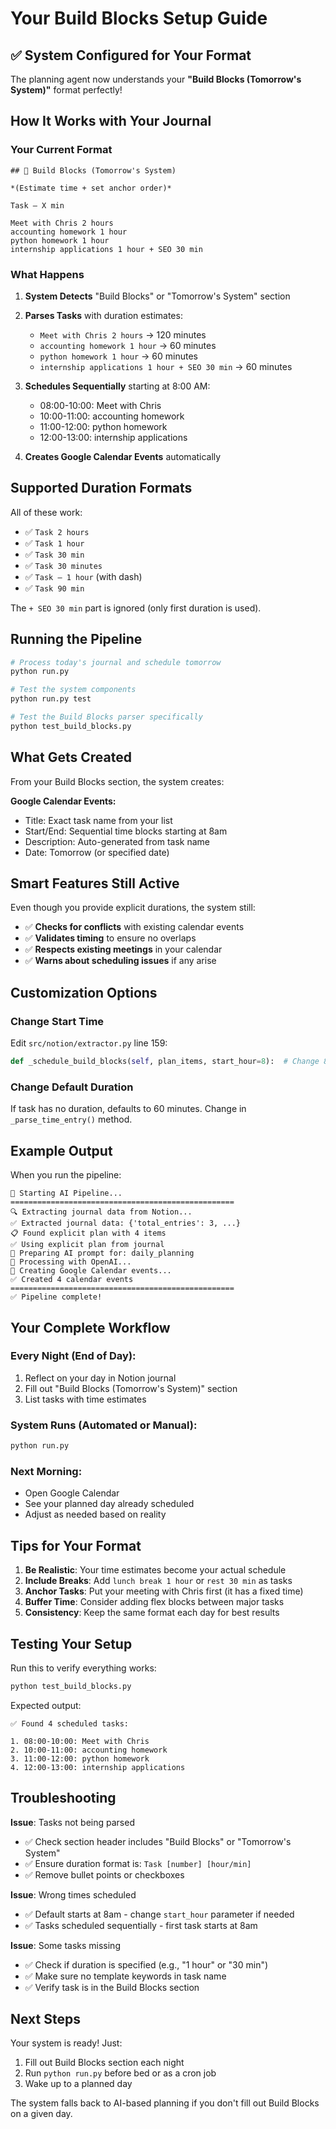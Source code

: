 # Your Build Blocks Setup Guide

## ✅ System Configured for Your Format

The planning agent now understands your **"Build Blocks (Tomorrow's System)"** format perfectly!

## How It Works with Your Journal

### Your Current Format
```
## 📅 Build Blocks (Tomorrow's System)

*(Estimate time + set anchor order)*

Task — X min

Meet with Chris 2 hours
accounting homework 1 hour
python homework 1 hour
internship applications 1 hour + SEO 30 min
```

### What Happens

1. **System Detects** "Build Blocks" or "Tomorrow's System" section
2. **Parses Tasks** with duration estimates:
   - `Meet with Chris 2 hours` → 120 minutes
   - `accounting homework 1 hour` → 60 minutes
   - `python homework 1 hour` → 60 minutes
   - `internship applications 1 hour + SEO 30 min` → 60 minutes

3. **Schedules Sequentially** starting at 8:00 AM:
   - 08:00-10:00: Meet with Chris
   - 10:00-11:00: accounting homework
   - 11:00-12:00: python homework
   - 12:00-13:00: internship applications

4. **Creates Google Calendar Events** automatically

## Supported Duration Formats

All of these work:
- ✅ `Task 2 hours`
- ✅ `Task 1 hour`
- ✅ `Task 30 min`
- ✅ `Task 30 minutes`
- ✅ `Task — 1 hour` (with dash)
- ✅ `Task 90 min`

The `+ SEO 30 min` part is ignored (only first duration is used).

## Running the Pipeline

```bash
# Process today's journal and schedule tomorrow
python run.py

# Test the system components
python run.py test

# Test the Build Blocks parser specifically
python test_build_blocks.py
```

## What Gets Created

From your Build Blocks section, the system creates:

**Google Calendar Events:**
- Title: Exact task name from your list
- Start/End: Sequential time blocks starting at 8am
- Description: Auto-generated from task name
- Date: Tomorrow (or specified date)

## Smart Features Still Active

Even though you provide explicit durations, the system still:

- ✅ **Checks for conflicts** with existing calendar events
- ✅ **Validates timing** to ensure no overlaps
- ✅ **Respects existing meetings** in your calendar
- ✅ **Warns about scheduling issues** if any arise

## Customization Options

### Change Start Time
Edit `src/notion/extractor.py` line 159:
```python
def _schedule_build_blocks(self, plan_items, start_hour=8):  # Change 8 to your preferred hour
```

### Change Default Duration
If task has no duration, defaults to 60 minutes. Change in `_parse_time_entry()` method.

## Example Output

When you run the pipeline:

```
🚀 Starting AI Pipeline...
==================================================
🔍 Extracting journal data from Notion...
✅ Extracted journal data: {'total_entries': 3, ...}
📋 Found explicit plan with 4 items
✅ Using explicit plan from journal
📝 Preparing AI prompt for: daily_planning
🤖 Processing with OpenAI...
📅 Creating Google Calendar events...
✅ Created 4 calendar events
==================================================
✅ Pipeline complete!
```

## Your Complete Workflow

### Every Night (End of Day):
1. Reflect on your day in Notion journal
2. Fill out "Build Blocks (Tomorrow's System)" section
3. List tasks with time estimates

### System Runs (Automated or Manual):
```bash
python run.py
```

### Next Morning:
- Open Google Calendar
- See your planned day already scheduled
- Adjust as needed based on reality

## Tips for Your Format

1. **Be Realistic**: Your time estimates become your actual schedule
2. **Include Breaks**: Add `lunch break 1 hour` or `rest 30 min` as tasks
3. **Anchor Tasks**: Put your meeting with Chris first (it has a fixed time)
4. **Buffer Time**: Consider adding flex blocks between major tasks
5. **Consistency**: Keep the same format each day for best results

## Testing Your Setup

Run this to verify everything works:
```bash
python test_build_blocks.py
```

Expected output:
```
✅ Found 4 scheduled tasks:

1. 08:00-10:00: Meet with Chris
2. 10:00-11:00: accounting homework
3. 11:00-12:00: python homework
4. 12:00-13:00: internship applications
```

## Troubleshooting

**Issue**: Tasks not being parsed
- ✅ Check section header includes "Build Blocks" or "Tomorrow's System"
- ✅ Ensure duration format is: `Task [number] [hour/min]`
- ✅ Remove bullet points or checkboxes

**Issue**: Wrong times scheduled
- ✅ Default starts at 8am - change `start_hour` parameter if needed
- ✅ Tasks scheduled sequentially - first task starts at 8am

**Issue**: Some tasks missing
- ✅ Check if duration is specified (e.g., "1 hour" or "30 min")
- ✅ Make sure no template keywords in task name
- ✅ Verify task is in the Build Blocks section

## Next Steps

Your system is ready! Just:
1. Fill out Build Blocks section each night
2. Run `python run.py` before bed or as a cron job
3. Wake up to a planned day

The system falls back to AI-based planning if you don't fill out Build Blocks on a given day.
